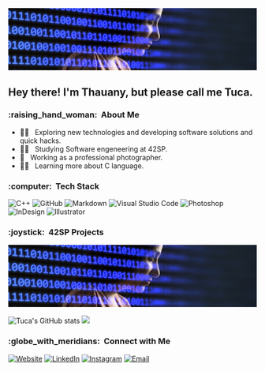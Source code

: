 
<img src="https://github.com/Tucapulcinelli/pics/blob/main/code.jpg">

<h2> Hey there! I'm Thauany, but please call me Tuca.</h2>

<h3> :raising_hand_woman: &nbsp;About Me </h3>

- :woman_technologist: &nbsp; Exploring new technologies and developing software solutions and quick hacks.
- :woman_astronaut: &nbsp; Studying Software engeneering at 42SP.
- :camera_flash: &nbsp; Working as a professional photographer.
- :woman_student: &nbsp; Learning more about C language.


<h3> :computer: &nbsp;Tech Stack</h3>

  ![C++](https://img.shields.io/badge/-C-333333?style=flat&logo=C%2B%2B&logoColor=00599C)
  ![GitHub](https://img.shields.io/badge/-GitHub-333333?style=flat&logo=github)
  ![Markdown](https://img.shields.io/badge/-Markdown-333333?style=flat&logo=markdown)
  ![Visual Studio Code](https://img.shields.io/badge/-Visual%20Studio%20Code-333333?style=flat&logo=visual-studio-code&logoColor=007ACC)
  ![Photoshop](https://img.shields.io/badge/-Photoshop-333333?style=flat&logo=adobe-photoshop)
  ![InDesign](https://img.shields.io/badge/-InDesign-333333?style=flat&logo=adobe-indesign)
  ![Illustrator](https://img.shields.io/badge/-Illustrator-333333?style=flat&logo=adobe-illustrator)

<h3> :joystick: &nbsp;42SP Projects</h3>

<img src="https://github.com/Tucapulcinelli/pics/blob/main/code.jpg">

<br/>

![Tuca's GitHub stats](https://github-readme-stats.vercel.app/api?username=tucapulcinelli&show_icons=true&theme=nord)
<img height="195em" src="https://github-readme-stats.vercel.app/api/top-langs/?username=tucapulcinelli&theme=nord" />

<h3> :globe_with_meridians:	 &nbsp;Connect with Me </h3>

<a href="http://www.ppafotocine.com.br"><img alt="Website" src="https://img.shields.io/badge/Website-www.ppafotocine.com.br-blue?style=flat-square&logo=google-chrome"></a>
<a href="https://www.linkedin.com/in/thauany-pulcinelli-b8aa17141/"><img alt="LinkedIn" src="https://img.shields.io/badge/LinkedIn-Thauany%20Pulcinelli%20-blue?style=flat-square&logo=linkedin"></a>
<a href="https://www.instagram.com/tucapulcinelli/"><img alt="Instagram" src="https://img.shields.io/badge/Instagram-tucapulcinelli-blue?style=flat-square&logo=instagram"></a>
<a href="mailto:teptuca@gmail.com"><img alt="Email" src="https://img.shields.io/badge/Email-teptuca@gmail.com-blue?style=flat-square&logo=gmail"></a>
</p>

